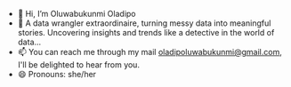 - 👋 Hi, I’m Oluwabukunmi Oladipo
- 👀 A data wrangler extraordinaire, turning messy data into meaningful stories. Uncovering insights and trends like a detective in the world of data...
- 📫 You can reach me through my mail oladipoluwabukunmi@gmail.com, I'll be delighted to hear from you.
- 😄 Pronouns: she/her
<!---
the-kunmi/the-kunmi is a ✨ special ✨ repository because its `README.md` (this file) appears on your GitHub profile.
You can click the Preview link to take a look at your changes.
--->
